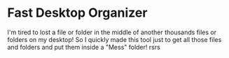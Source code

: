 # Fast Desktop Organizer
I'm tired to lost a file or folder in the middle of another thousands files or folders on my desktop!
So I quickly made this tool just to get all those files and folders and put them inside a "Mess" folder! rsrs
